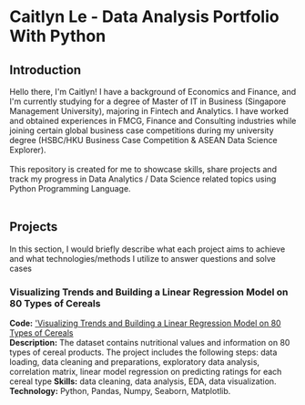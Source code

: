 # Caitlyn Le - Data Analysis Portfolio With Python

## Introduction

Hello there, I'm Caitlyn! I have a background of Economics and Finance, and I'm currently studying for a degree of Master of IT in Business (Singapore Management University), majoring in Fintech and Analytics. I have worked and obtained experiences in FMCG, Finance and Consulting industries while joining certain global business case competitions during my university degree (HSBC/HKU Business Case Competition & ASEAN Data Science Explorer).   
<br>
This repository is created for me to showcase skills, share projects and track my progress in Data Analytics / Data Science related topics using Python Programming Language.  
<br>

## Projects
In this section, I would briefly describe what each project aims to achieve and what technologies/methods I utilize to answer questions and solve cases

### Visualizing Trends and Building a Linear Regression Model on 80 Types of Cereals
**Code:** ['Visualizing Trends and Building a Linear Regression Model on 80 Types of Cereals](https://github.com/CaitlynRepo/Python/blob/main/Visualizing%20Trends%20and%20Building%20a%20Linear%20Regression%20Model%20on%2080%20Types%20of%20Cereals/Project_Cereals.ipynb)    
**Description:** The dataset contains nutritional values and information on 80 types of cereal products. The project includes the following steps: data loading, data cleaning and preparations, exploratory data analysis, correlation matrix, linear model regression on predicting ratings for each cereal type
**Skills:** data cleaning, data analysis, EDA, data visualization.  
**Technology:** Python, Pandas, Numpy, Seaborn, Matplotlib.  
